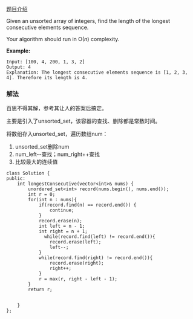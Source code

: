 [题目介绍](https://leetcode.com/problems/longest-consecutive-sequence/)

Given an unsorted array of integers, find the length of the longest consecutive elements sequence.

Your algorithm should run in O(*n*) complexity.

**Example:**

```
Input: [100, 4, 200, 1, 3, 2]
Output: 4
Explanation: The longest consecutive elements sequence is [1, 2, 3, 4]. Therefore its length is 4.
```



### 解法

百思不得其解，参考其让人的答案后搞定。

主要是引入了unsorted_set，该容器的查找、删除都是常数时间。

将数组存入unsorted_set，遍历数组num：

1. unsorted_set删除num
2. num_left--查找；num_right++查找
3. 比较最大的连续值



```
class Solution {
public:
    int longestConsecutive(vector<int>& nums) {
        unordered_set<int> record(nums.begin(), nums.end());
        int r = 0;
        for(int n : nums){
            if(record.find(n) == record.end()) {
                continue;
            }
            record.erase(n);
            int left = n - 1;
            int right = n + 1;
              while(record.find(left) != record.end()){
                record.erase(left);
                left--;
            }
            while(record.find(right) != record.end()){
                record.erase(right);
                right++;
            }
            r = max(r, right - left - 1);
        }
        return r;
        
        
    }
};
```

